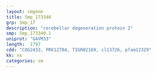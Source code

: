 ```yaml
---
layout: smgene
title: Smp_173340
grp: Smp_17
description: "cerebellar degeneration protein 2"
smp: Smp_173340.1
uniprot: "G4VM33"
length:  1797
cdd: "COG2433, PRK12704, TIGR02169, cl13726, pfam12329"
kk: ns
categories: sm
---
```

